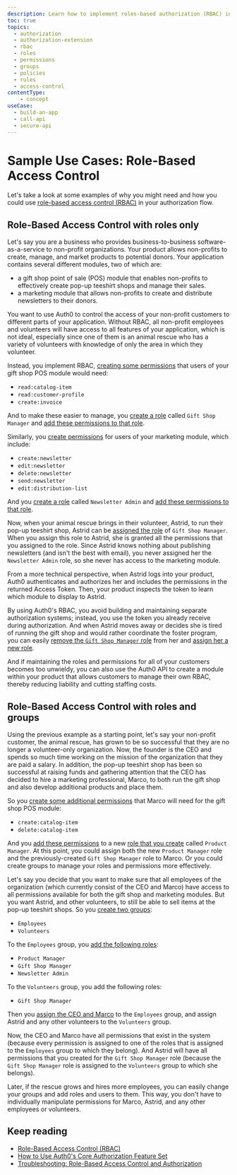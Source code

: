 ```yaml
---
description: Learn how to implement roles-based authorization (RBAC) in different scenarios and explore how to use rules with RBAC.
toc: true
topics:
  - authorization
  - authorization-extension
  - rbac
  - roles
  - permissions
  - groups
  - policies
  - rules
  - access-control
contentType: 
    - concept
useCase:
  - build-an-app
  - call-api
  - secure-api
---
```

# Sample Use Cases: Role-Based Access Control

Let's take a look at some examples of why you might need and how you could use [role-based access control (RBAC)](/authorization/concepts/rbac) in your authorization flow.

## Role-Based Access Control with roles only

Let's say you are a business who provides business-to-business software-as-a-service to non-profit organizations. Your product allows non-profits to create, manage, and market products to potential donors. Your application contains several different modules, two of which are:

* a gift shop point of sale (POS) module that enables non-profits to effectively create pop-up teeshirt shops and manage their sales. 
* a marketing module that allows non-profits to create and distribute newsletters to their donors.

You want to use Auth0 to control the access of your non-profit customers to different parts of your application. Without RBAC, all non-profit employees and volunteers will have access to all features of your application, which is not ideal, especially since one of them is an animal rescue who has a variety of volunteers with knowledge of only the area in which they volunteer.

Instead, you implement RBAC, [creating some permissions](/dashboard/guides/apis/add-permissions-apis) that users of your gift shop POS module would need:

* `read:catalog-item`
* `read:customer-profile`
* `create:invoice`

And to make these easier to manage, you [create a role](/dashboard/guides/roles/create-roles) called `Gift Shop Manager` and [add these permissions to that role](/dashboard/guides/roles/add-permissions-roles).

Similarly, you [create permissions](/dashboard/guides/apis/add-permissions-apis) for users of your marketing module, which include:

* `create:newsletter`
* `edit:newsletter`
* `delete:newsletter`
* `send:newsletter`
* `edit:distribution-list`

And you [create a role](/dashboard/guides/roles/create-roles) called `Newsletter Admin` and [add these permissions to that role](/dashboard/guides/roles/add-permissions-roles).

Now, when your animal rescue brings in their volunteer, Astrid, to run their pop-up teeshirt shop, Astrid can be [assigned the role](/dashboard/guides/users/assign-roles-users) of `Gift Shop Manager`. When you assign this role to Astrid, she is granted all the permissions that you assigned to the role. Since Astrid knows nothing about publishing newsletters (and isn't the best with email), you never assigned her the `Newsletter Admin` role, so she never has access to the marketing module.
 
From a more technical perspective, when Astrid logs into your product, Auth0 authenticates and authorizes her and includes the permissions in the returned Access Token. Then, your product inspects the token to learn which module to display to Astrid.

By using Auth0's RBAC, you avoid building and maintaining separate authorization systems; instead, you use the token you already receive during authorization. And when Astrid moves away or decides she is tired of running the gift shop and would rather coordinate the foster program, you can easily [remove the `Gift Shop Manager` role](/dashboard/guides/users/remove-user-roles) from her and [assign her a new role](/dashboard/guides/users/assign-roles-users).

And if maintaining the roles and permissions for all of your customers becomes too unwieldy, you can also use the Auth0 API to create a module within your product that allows customers to manage their own RBAC, thereby reducing liability and cutting staffing costs.

## Role-Based Access Control with roles and groups

Using the previous example as a starting point, let's say your non-profit customer, the animal rescue, has grown to be so successful that they are no longer a volunteer-only organization. Now, the founder is the CEO and spends so much time working on the mission of the organization that they are paid a salary. In addition, the pop-up teeshirt shop has been so successful at raising funds and gathering attention that the CEO has decided to hire a marketing professional, Marco, to both run the gift shop and also develop additional products and place them.

So you [create some additional permissions](/dashboard/guides/apis/add-permissions-apis) that Marco will need for the gift shop POS module:

* `create:catalog-item`
* `delete:catalog-item`

And you [add these permissions](/dashboard/guides/roles/add-permissions-roles) to a new [role that you create](/dashboard/guides/roles/create-roles) called `Product Manager`. At this point, you could assign both the new `Product Manager` role and the previously-created `Gift Shop Manager` role to Marco. Or you could create groups to manage your roles and permissions more effectively.

Let's say you decide that you want to make sure that all employees of the organization (which currently consist of the CEO and Marco) have access to all permissions available for both the gift shop and marketing modules. But you want Astrid, and other volunteers, to still be able to sell items at the pop-up teeshirt shops. So you [create two groups](/dashboard/guides/groups/create-groups):

* `Employees`
* `Volunteers`

To the `Employees` group, you [add the following roles](/dashboard/guides/groups/assign-group-roles):

* `Product Manager`
* `Gift Shop Manager`
* `Newsletter Admin`

To the `Volunteers` group, you add the following roles:

* `Gift Shop Manager`

Then you [assign the CEO and Marco](/dashboard/guides/groups/assign-group-users) to the `Employees` group, and assign Astrid and any other volunteers to the `Volunteers` group.

Now, the CEO and Marco have all permissions that exist in the system (because every permission is assigned to one of the roles that is assigned to the `Employees` group to which they belong). And Astrid will have all permissions that you created for the `Gift Shop Manager` role (because the `Gift Shop Manager` role is assigned to the `Volunteers` group to which she belongs).

Later, if the rescue grows and hires more employees, you can easily change your groups and add roles and users to them. This way, you don't have to individually manipulate permissions for Marco, Astrid, and any other employees or volunteers.

## Keep reading

- [Role-Based Access Control (RBAC)](/authorization/concepts/rbac)
- [How to Use Auth0's Core Authorization Feature Set](/authorization/guides/how-to)
- [Troubleshooting: Role-Based Access Control and Authorization](/authorization/concepts/troubleshooting)